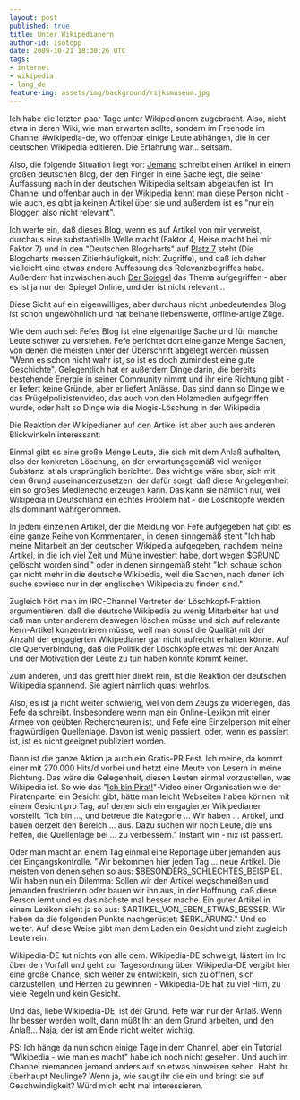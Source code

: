 ```yaml
---
layout: post
published: true
title: Unter Wikipedianern
author-id: isotopp
date: 2009-10-21 18:30:26 UTC
tags:
- internet
- wikipedia
- lang_de
feature-img: assets/img/background/rijksmuseum.jpg
---
```

Ich habe die letzten paar Tage unter Wikipedianern zugebracht. Also, nicht etwa in deren Wiki, wie man erwarten sollte, sondern im Freenode im Channel #wikipedia-de, wo offenbar einige Leute abhängen, die in der deutschen Wikipedia editieren. Die Erfahrung war… seltsam.

Also, die folgende Situation liegt vor: [Jemand](http://blog.fefe.de/?ts=b429aadf) schreibt einen Artikel in einem großen deutschen Blog, der den Finger in eine Sache legt, die seiner Auffassung nach in der deutschen Wikipedia seltsam abgelaufen ist. Im Channel und offenbar auch in der Wikipedia kennt man diese Person nicht - wie auch, es gibt ja keinen Artikel über sie und außerdem ist es "nur ein Blogger, also nicht relevant".

Ich werfe ein, daß dieses Blog, wenn es auf Artikel von mir verweist, durchaus eine substantielle Welle macht (Faktor 4, Heise macht bei mir Faktor 7) und in den "Deutschen Blogcharts" auf [Platz 7](http://www.deutscheblogcharts.de/archiv/2009-41.html) steht (Die Blogcharts messen Zitierhäufigkeit, nicht Zugriffe), und daß ich daher vielleicht eine etwas andere Auffassung des Relevanzbegriffes habe. Außerdem hat inzwischen auch [Der Spiegel](http://www.spiegel.de/netzwelt/web/0,1518,656214,00.html) das Thema aufgegriffen - aber es ist ja nur der Spiegel Online, und der ist nicht relevant…

Diese Sicht auf ein eigenwilliges, aber durchaus nicht unbedeutendes Blog ist schon ungewöhnlich und hat beinahe liebenswerte, offline-artige Züge.

Wie dem auch sei: Fefes Blog ist eine eigenartige Sache und für manche Leute schwer zu verstehen. Fefe berichtet dort eine ganze Menge Sachen, von denen die meisten unter der Überschrift abgelegt werden müssen "Wenn es schon nicht wahr ist, so ist es doch zumindest eine gute Geschichte". Gelegentlich hat er außerdem Dinge darin, die bereits bestehende Energie in seiner Community nimmt und ihr eine Richtung gibt - er liefert keine Gründe, aber er liefert Anlässe. Das sind dann so Dinge wie das Prügelpolizistenvideo, das auch von den Holzmedien aufgegriffen wurde, oder halt so Dinge wie die Mogis-Löschung in der Wikipedia.

Die Reaktion der Wikipedianer  auf den Artikel ist aber auch aus anderen Blickwinkeln interessant:

Einmal gibt es eine große Menge Leute, die sich mit dem Anlaß aufhalten, also der konkreten Löschung, an der erwartungsgemäß viel weniger Substanz ist als ursprünglich berichtet. Das wichtige wäre aber, sich mit dem Grund auseinanderzusetzen, der dafür sorgt, daß diese Angelegenheit ein so großes Medienecho erzeugen kann. Das kann sie nämlich nur, weil Wikipedia in Deutschland ein echtes Problem hat - die Löschköpfe werden als dominant wahrgenommen.

In jedem einzelnen Artikel, der die Meldung von Fefe aufgegeben hat gibt es eine ganze Reihe von Kommentaren, in denen sinngemäß steht "Ich hab meine Mitarbeit an der deutschen Wikipedia aufgegeben, nachdem meine Artikel, in die ich viel Zeit und Mühe investiert habe, dort wegen $GRUND gelöscht worden sind." oder in denen sinngemäß steht "Ich schaue schon gar nicht mehr in die deutsche Wikipedia, weil die Sachen, nach denen ich suche sowieso nur in der englischen Wikipedia zu finden sind."

Zugleich hört man im IRC-Channel Vertreter der Löschkopf-Fraktion argumentieren, daß die deutsche Wikipedia zu wenig Mitarbeiter hat und daß man unter anderem deswegen löschen müsse und sich auf relevante Kern-Artikel konzentrieren müsse, weil man sonst die Qualität mit der Anzahl der engagierten Wikipedianer gar nicht aufrecht erhalten könne. Auf die Querverbindung, daß die Politik der Löschköpfe etwas mit der Anzahl und der Motivation der Leute zu tun haben könnte kommt keiner.

Zum anderen, und das greift hier direkt rein, ist die Reaktion der deutschen Wikipedia spannend. Sie agiert nämlich quasi wehrlos.

Also, es ist ja nicht weiter schwierig, viel von dem Zeugs zu widerlegen, das Fefe da schreibt. Insbesondere wenn man ein Online-Lexikon mit einer Armee von geübten Rechercheuren ist, und Fefe eine Einzelperson mit einer fragwürdigen Quellenlage. Davon ist wenig passiert, oder, wenn es passiert ist, ist es nicht geeignet publiziert worden.

Dann ist die ganze Aktion ja auch ein Gratis-PR Fest. Ich meine, da kommt einer mit 270.000 Hits/d vorbei und hetzt eine Meute von Lesern in meine Richtung. Das wäre die Gelegenheit, diesen Leuten einmal vorzustellen, was Wikipedia ist. So wie das "[Ich bin Pirat!](http://www.youtube.com/watch?v=3Ixl68QAhGw)"-Video einer Organisation wie der Piratenpartei ein Gesicht gibt, hätte man leicht Webseiten haben können mit einem Gesicht pro Tag, auf denen sich ein engagierter Wikipedianer vorstellt. "Ich bin ..., und betreue die Kategorie ... Wir haben ... Artikel, und bauen derzeit den Bereich ... aus. Dazu suchen wir noch Leute, die uns helfen, die Quellenlage bei ... zu verbessern." Instant win - nix ist passiert.

Oder man macht an einem Tag einmal eine Reportage über jemanden aus der Eingangskontrolle. "Wir bekommen hier jeden Tag ... neue Artikel. Die meisten von denen sehen so aus: $BESONDERS_SCHLECHTES_BEISPIEL. Wir haben nun ein Dilemma: Sollen wir den Artikel wegschmeißen und jemanden frustrieren oder bauen wir ihn aus, in der Hoffnung, daß diese Person lernt und es das nächste mal besser mache. Ein guter Artikel in einem Lexikon sieht ja so aus: $ARTIKEL_VON_EBEN_ETWAS_BESSER. Wir haben da die folgenden Punkte nachgerüstet: $ERKLÄRUNG." Und so weiter. Auf diese Weise gibt man dem Laden ein Gesicht und zieht zugleich Leute rein.

Wikipedia-DE tut nichts von alle dem. Wikipedia-DE schweigt, lästert im Irc über den Vorfall und geht zur Tagesordnung über. Wikipedia-DE vergibt hier eine große Chance, sich weiter zu entwickeln, sich zu öffnen, sich darzustellen, und Herzen zu gewinnen - Wikipedia-DE hat zu viel Hirn, zu viele Regeln und kein Gesicht.

Und das, liebe Wikipedia-DE, ist der Grund. Fefe war nur der Anlaß. Wenn Ihr besser werden wollt, dann müßt Ihr an dem Grund arbeiten, und den Anlaß... Naja, der ist am Ende nicht weiter wichtig.

PS: Ich hänge da nun schon einige Tage in dem Channel, aber ein Tutorial "Wikipedia - wie man es macht" habe ich noch nicht gesehen. Und auch im Channel niemanden jemand anders auf so etwas hinweisen sehen. Habt Ihr überhaupt Neulinge? Wenn ja, wie saugt ihr die ein und bringt sie auf Geschwindigkeit? Würd mich echt mal interessieren.

